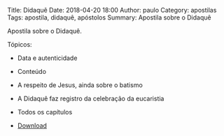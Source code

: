 Title: Didaquê
Date: 2018-04-20 18:00
Author: paulo
Category: apostilas
Tags: apostila, didaquê, apóstolos
Summary: Apostila sobre o Didaquê

Apostila sobre o Didaquê.

Tópicos:

- Data e autenticidade
- Conteúdo
- A respeito de Jesus, ainda sobre o batismo
- A Didaquê faz registro da celebração da eucaristia
- Todos os capítulos


- [Download](https://www.dropbox.com/s/oghi5bg3jvar1n0/Didaqu%C3%AA.pdf?dl=1)